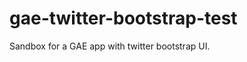 gae-twitter-bootstrap-test
==========================

Sandbox for a GAE app with twitter bootstrap UI.